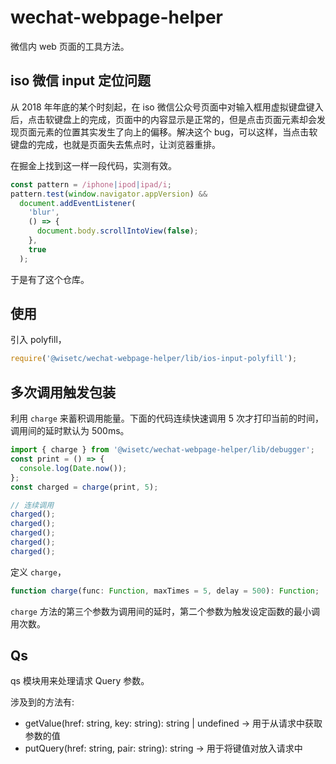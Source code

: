 # wechat-webpage-helper

微信内 web 页面的工具方法。

## iso 微信 input 定位问题

从 2018 年年底的某个时刻起，在 iso 微信公众号页面中对输入框用虚拟键盘键入后，点击软键盘上的完成，页面中的内容显示是正常的，但是点击页面元素却会发现页面元素的位置其实发生了向上的偏移。解决这个 bug，可以这样，当点击软键盘的完成，也就是页面失去焦点时，让浏览器重排。

在掘金上找到这一样一段代码，实测有效。

```js
const pattern = /iphone|ipod|ipad/i;
pattern.test(window.navigator.appVersion) &&
  document.addEventListener(
    'blur',
    () => {
      document.body.scrollIntoView(false);
    },
    true
  );
```

于是有了这个仓库。

## 使用

引入 polyfill，

```js
require('@wisetc/wechat-webpage-helper/lib/ios-input-polyfill');
```

## 多次调用触发包装

利用 `charge` 来蓄积调用能量。下面的代码连续快速调用 5 次才打印当前的时间，调用间的延时默认为 500ms。

```js
import { charge } from '@wisetc/wechat-webpage-helper/lib/debugger';
const print = () => {
  console.log(Date.now());
};
const charged = charge(print, 5);

// 连续调用
charged();
charged();
charged();
charged();
charged();
```

定义 `charge`，

```ts
function charge(func: Function, maxTimes = 5, delay = 500): Function;
```

`charge` 方法的第三个参数为调用间的延时，第二个参数为触发设定函数的最小调用次数。

## Qs

qs 模块用来处理请求 Query 参数。

涉及到的方法有:

- getValue(href: string, key: string): string | undefined -> 用于从请求中获取参数的值
- putQuery(href: string, pair: string): string -> 用于将键值对放入请求中
